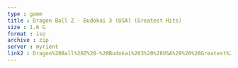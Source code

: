 ```yaml
---
type : game
title : Dragon Ball Z - Budokai 3 (USA) (Greatest Hits)
size : 1.6 G
format : iso
archive : zip
server : myrient
link2 : Dragon%20Ball%20Z%20-%20Budokai%203%20%28USA%29%20%28Greatest%20Hits%29
---
```

